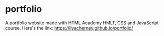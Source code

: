 # portfolio
A portfolio website made with HTML Academy HMLT, CSS and JavaScript course. Here's the link: https://ilyacherney.github.io/portfolio/
